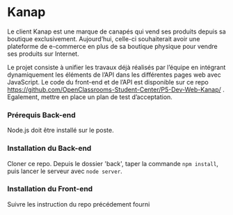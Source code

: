 # Kanap #

Le client Kanap est une marque de canapés qui vend ses produits depuis sa boutique exclusivement. Aujourd’hui, celle-ci souhaiterait avoir une plateforme de e-commerce en plus de sa boutique physique pour vendre ses produits sur Internet.

Le projet consiste à unifier les travaux déjà réalisés par l’équipe en intégrant dynamiquement les éléments de l’API dans les différentes pages web avec JavaScript. Le code du front-end et de l’API est disponible sur ce repo https://github.com/OpenClassrooms-Student-Center/P5-Dev-Web-Kanap/ .
Egalement, mettre en place un plan de test d’acceptation.

### Prérequis Back-end ###

Node.js doit être installé sur le poste.

### Installation du Back-end  ###

Cloner ce repo. Depuis le dossier 'back', taper la commande `npm install`, puis lancer le serveur avec `node server`. 

### Installation du Front-end  ###

Suivre les instruction du repo précédement fourni
